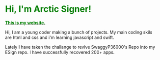 <h1> <strong style="color: green"> Hi, I'm Arctic Signer! </strong> </h1>
<a href="usearcticsigner.github.io"> <strong style="color: green"> This is my website. </strong></a>
<p> Hi, I am a young coder making a bunch of projects.
My main coding skils are html and css and i'm learning javascript and swift.</p>
<p>
  Lately I have taken the challange to revive SwaggyP36000's Repo into my ESign repo. I have successfully recovered 200+ apps.
</p>
